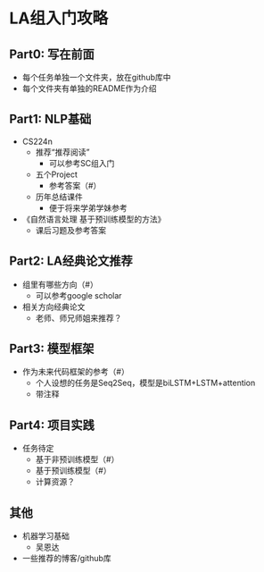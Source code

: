 # LA组入门攻略
## Part0: 写在前面
* 每个任务单独一个文件夹，放在github库中
* 每个文件夹有单独的README作为介绍

## Part1: NLP基础
* CS224n
  * 推荐“推荐阅读”
    * 可以参考SC组入门
  * 五个Project
    * 参考答案（#）
  * 历年总结课件
    * 便于将来学弟学妹参考
* 《自然语言处理 基于预训练模型的方法》
  * 课后习题及参考答案

## Part2: LA经典论文推荐
* 组里有哪些方向（#）
  * 可以参考google scholar
* 相关方向经典论文
  * 老师、师兄师姐来推荐？

## Part3: 模型框架
* 作为未来代码框架的参考（#）
  * 个人设想的任务是Seq2Seq，模型是biLSTM+LSTM+attention
  * 带注释

## Part4: 项目实践
* 任务待定
  * 基于非预训练模型（#）
  * 基于预训练模型（#）
  * 计算资源？

## 其他
* 机器学习基础
  * 吴恩达
* 一些推荐的博客/github库

